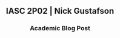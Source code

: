 <style type="text/css">
#blog-body" { border:solid 2px #B5E853;border-radius:10px }
#blog-body" header { background-color:#B5E853 }
#blog-body" h2, #about-me h3 { color:#1A1A1A }
#visualization img { float:left;height:100px;border-radius:50%;margin:5px 15px 50px 5px;box-shadow:5px 5px 10px #B5E853 }
#visaulization figcaption {}
</style>

<section id="blog-body">
<header>
<h2>IASC 2P02 | Nick Gustafson</h2>
<h3>Academic Blog Post</h3>
</header>

<p></p>
</section>

<section id="visualization">
<figure>
<img />
<figcaption></figcaption>
</figure>
</section>

<section id="works-cited">
<header>
</header>
</section>
